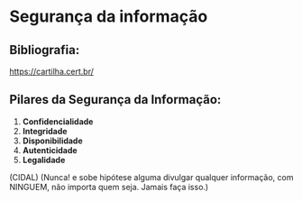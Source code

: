 # Segurança da informação

## Bibliografia:
https://cartilha.cert.br/

## Pilares da Segurança da Informação:

1. **Confidencialidade**
2. **Integridade**
3. **Disponibilidade**
4. **Autenticidade**
5. **Legalidade**

(CIDAL)
(Nunca! e sobe hipótese alguma divulgar qualquer informação, com NINGUEM, não importa quem seja. Jamais faça isso.)
